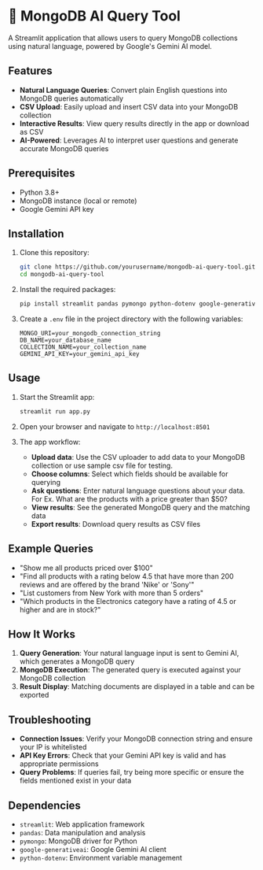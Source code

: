 # 🧠 MongoDB AI Query Tool

A Streamlit application that allows users to query MongoDB collections using natural language, powered by Google's Gemini AI model.

## Features

- **Natural Language Queries**: Convert plain English questions into MongoDB queries automatically
- **CSV Upload**: Easily upload and insert CSV data into your MongoDB collection
- **Interactive Results**: View query results directly in the app or download as CSV
- **AI-Powered**: Leverages AI to interpret user questions and generate accurate MongoDB queries

## Prerequisites

- Python 3.8+
- MongoDB instance (local or remote)
- Google Gemini API key

## Installation

1. Clone this repository:
   ```bash
   git clone https://github.com/yourusername/mongodb-ai-query-tool.git
   cd mongodb-ai-query-tool
   ```

2. Install the required packages:
   ```bash
   pip install streamlit pandas pymongo python-dotenv google-generativeai
   ```

3. Create a `.env` file in the project directory with the following variables:
   ```
   MONGO_URI=your_mongodb_connection_string
   DB_NAME=your_database_name
   COLLECTION_NAME=your_collection_name
   GEMINI_API_KEY=your_gemini_api_key
   ```

## Usage

1. Start the Streamlit app:
   ```bash
   streamlit run app.py
   ```

2. Open your browser and navigate to `http://localhost:8501`

3. The app workflow:
   - **Upload data**: Use the CSV uploader to add data to your MongoDB collection or use sample csv file for testing.
   - **Choose columns**: Select which fields should be available for querying
   - **Ask questions**: Enter natural language questions about your data.  For Ex. What are the products with a price greater than $50?
   - **View results**: See the generated MongoDB query and the matching data
   - **Export results**: Download query results as CSV files

## Example Queries

- "Show me all products priced over $100"
- "Find all products with a rating below 4.5 that have more than 200 reviews and
 are offered by the brand 'Nike' or 'Sony'"
- "List customers from New York with more than 5 orders"
- "Which products in the Electronics category have a rating of 4.5 or higher and are
 in stock?"

## How It Works

1. **Query Generation**: Your natural language input is sent to Gemini AI, which generates a MongoDB query
2. **MongoDB Execution**: The generated query is executed against your MongoDB collection
3. **Result Display**: Matching documents are displayed in a table and can be exported

## Troubleshooting

- **Connection Issues**: Verify your MongoDB connection string and ensure your IP is whitelisted
- **API Key Errors**: Check that your Gemini API key is valid and has appropriate permissions
- **Query Problems**: If queries fail, try being more specific or ensure the fields mentioned exist in your data

## Dependencies

- `streamlit`: Web application framework
- `pandas`: Data manipulation and analysis
- `pymongo`: MongoDB driver for Python
- `google-generativeai`: Google Gemini AI client
- `python-dotenv`: Environment variable management